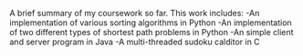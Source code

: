 A brief summary of my coursework so far. This work includes:
-An implementation of various sorting algorithms in Python
-An implementation of two different types of shortest path problems in Python
-An simple client and server program in Java
-A multi-threaded sudoku calditor in C
